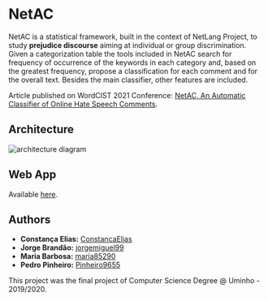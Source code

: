 # NetAC

NetAC is a statistical framework, built in the context of NetLang Project, to study **prejudice discourse** aiming at individual or group discrimination. Given a categorization table the tools included in NetAC search for frequency of occurrence of the keywords in each category and, based on the greatest frequency, propose a classification for each comment and for the overall text. Besides the main classifier, other features are included.

Article published on WordCIST 2021 Conference: [NetAC, An Automatic Classifier of Online Hate Speech Comments](https://link.springer.com/chapter/10.1007%2F978-3-030-72660-7_47).

## Architecture

![architecture diagram]()


## Web App

Available [here](http://netlang-corpus.ilch.uminho.pt:10100/).

## Authors

-   **Constança Elias:** [ConstancaElias](https://github.com/ConstancaElias)
-   **Jorge Brandão:** [jorgemiguel99](https://github.com/jorgemiguel99)
-   **Maria Barbosa:** [maria85290](https://github.com/maria85290)
-   **Pedro Pinheiro:** [Pinheiro9655](https://github.com/Pinheiro9655)

This project was the final project of Computer Science Degree @ Uminho - 2019/2020.

